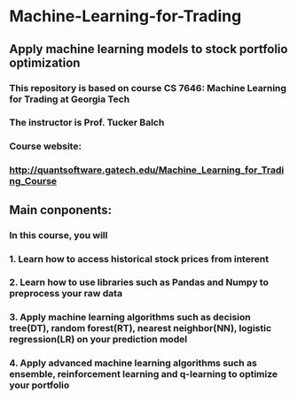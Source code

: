 # Machine-Learning-for-Trading
## Apply machine learning models to stock portfolio optimization
### This repository is based on course CS 7646: Machine Learning for Trading at Georgia Tech
### The instructor is Prof. Tucker Balch
### Course website:
### http://quantsoftware.gatech.edu/Machine_Learning_for_Trading_Course

## Main conponents:
### In this course, you will 
### 1. Learn how to access historical stock prices from interent
### 2. Learn how to use libraries such as Pandas and Numpy to preprocess your raw data
### 3. Apply machine learning algorithms such as decision tree(DT), random forest(RT), nearest neighbor(NN), logistic regression(LR) on your prediction model
### 4. Apply advanced machine learning algorithms such as ensemble, reinforcement learning and q-learning to optimize your portfolio
